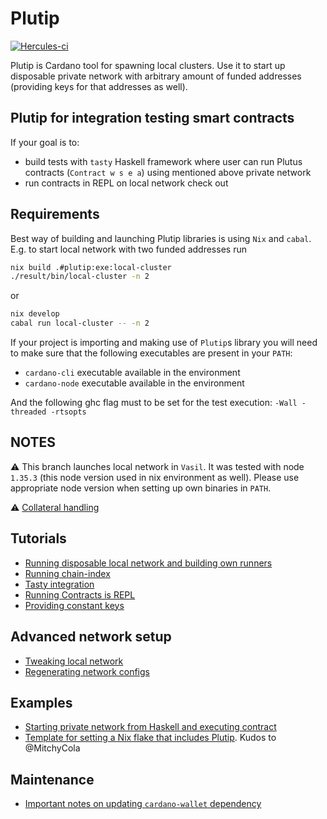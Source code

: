 # Plutip

[![Hercules-ci][herc badge]][herc link]

[herc badge]: https://img.shields.io/badge/ci--by--hercules-green.svg
[herc link]: https://hercules-ci.com/github/mlabs-haskell/plutip

Plutip is Cardano tool for spawning local clusters.
Use it to start up disposable private network with arbitrary amount of funded addresses (providing keys for that addresses as well).

## Plutip for integration testing smart contracts
If your goal is to:
* build tests with `tasty` Haskell framework where user can run Plutus contracts (`Contract w s e a`) using mentioned above private network
* run contracts in REPL on local network
check out 

## Requirements

Best way of building and launching Plutip libraries is using `Nix` and `cabal`. E.g. to start local network with two funded addresses run

```bash
nix build .#plutip:exe:local-cluster  
./result/bin/local-cluster -n 2
```

or

```bash
nix develop
cabal run local-cluster -- -n 2
```

If your project is importing and making use of `Plutip`s library you will need to make sure that the following executables are present in your `PATH`:

* `cardano-cli` executable available in the environment
* `cardano-node` executable available in the environment

And the following ghc flag must to be set for the test execution: `-Wall -threaded -rtsopts`

## NOTES

⚠️ This branch launches local network in `Vasil`. It was tested with node `1.35.3` (this node version used in nix environment as well). Please use appropriate node version when setting up own binaries in `PATH`.

⚠️ [Collateral handling](./docs/collateral-handling.md)

## Tutorials

* [Running disposable local network and building own runners](./local-cluster/README.md)
* [Running chain-index](./docs/running-chain-index.md)
* [Tasty integration](./docs/tasty-integration.md)
* [Running Contracts is REPL](./docs/interactive-plutip.md)
* [Providing constant keys](./docs/constant-keys.md)

## Advanced network setup

* [Tweaking local network](./docs/tweaking-network.md)
* [Regenerating network configs](./docs/regenerate-network-configs.md)

## Examples

* [Starting private network from Haskell and executing contract](./contract-execution/Main.hs)
* [Template for setting a Nix flake that includes Plutip](https://github.com/MitchyCola/plutip-flake). Kudos to @MitchyCola

## Maintenance

* [Important notes on updating `cardano-wallet` dependency](./docs/cardano-wallet-update.md)
